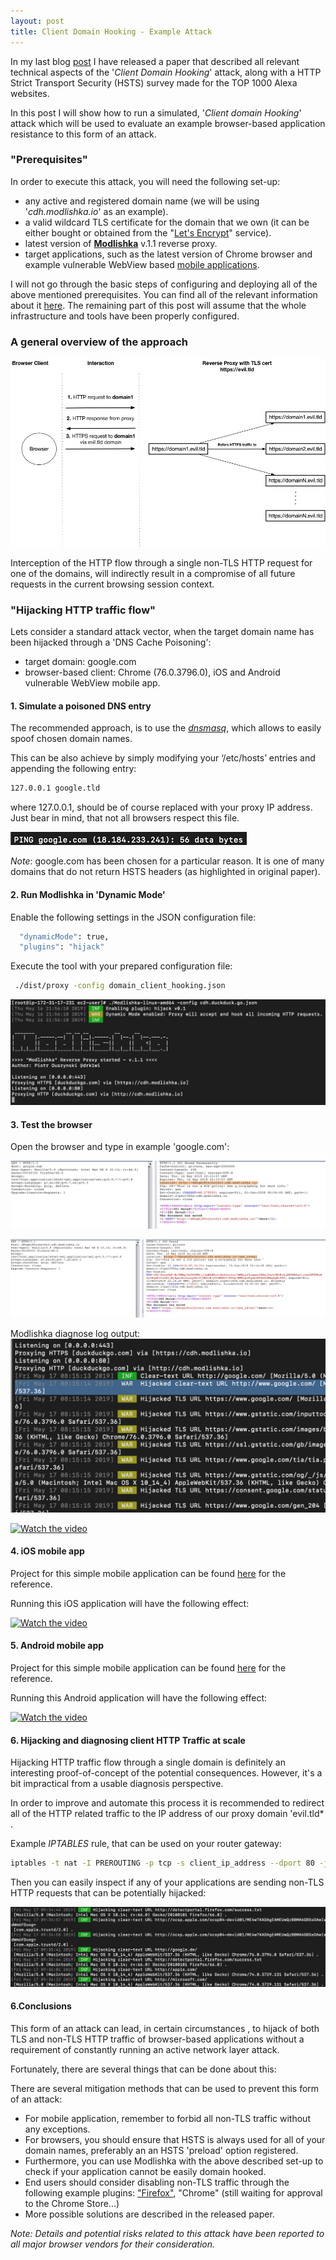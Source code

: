 ```yaml
---
layout: post
title: Client Domain Hooking - Example Attack
---
```


In my last blog [post](https://blog.duszynski.eu/hijacking-browser-tls-traffic-through-client-domain-hooking/) I have released a paper that described all relevant technical aspects of the '_Client Domain Hooking_' attack, along with a HTTP Strict Transport Security (HSTS) survey made for the TOP 1000 Alexa websites.  

In this post I will show how to run a simulated, '_Client domain Hooking_' attack which will be used to evaluate an example browser-based application resistance to this form of an attack.

### "Prerequisites" 

In order to execute this attack, you will need the following set-up:
- any active and registered domain name (we will be using '*cdh.modlishka.io*' as an example).
- a valid wildcard TLS certificate for the domain that we own (it can be either bought or obtained from the "[Let's Encrypt](https://letsencrypt.org/)" service).
- latest version of [**Modlishka**](https://github.com/drk1wi/Modlishka) v.1.1 reverse proxy.
- target applications, such as the latest version of Chrome browser and example vulnerable WebView based [mobile applications](https://github.com/drk1wi/WebViewApps).

I will not go through the basic steps of configuring and deploying all of the above mentioned prerequisites. You can find all of the relevant information about it [here](https://github.com/drk1wi/Modlishka/wiki/How-to-use). 
The remaining part of this post will assume that the whole infrastructure and tools have been properly configured.

### A general overview of the approach

![Client Domain Hooking](https://raw.githubusercontent.com/drk1wi/assets/master/client_domain_hooking.png)

Interception of the HTTP flow through a single non-TLS HTTP request for one of the domains, will indirectly result in a compromise of all future requests in the current browsing session context.

### "Hijacking HTTP traffic flow"

Lets consider a standard attack vector, when the target domain name has been hijacked through a 'DNS Cache Poisoning':

- target domain: google.com
- browser-based client: Chrome (76.0.3796.0), iOS and Android vulnerable WebView mobile app.

#### 1. Simulate a poisoned DNS entry

The recommended approach, is to use the [_dnsmasq_](https://wiki.debian.org/HowTo/dnsmasq), which allows to easily spoof chosen domain names.

This can be also achieve by simply  modifying your ‘/etc/hosts’ entries and appending the following entry: 
```bash
127.0.0.1 google.tld
```
where 127.0.0.1, should be of course replaced with your proxy IP address. 
Just bear in mind, that not all browsers respect this file.

![Spoofed DNS record](https://raw.githubusercontent.com/drk1wi/assets/master/ping_google.png)

_Note_: google.com has been chosen for a particular reason. It is one of many domains that do not return HSTS headers (as highlighted in original paper).

#### 2. Run Modlishka in 'Dynamic Mode'

Enable the following settings in the JSON configuration file:
```bash
  "dynamicMode": true,
  "plugins": "hijack"
```

Execute the tool with your prepared configuration file:

```bash
 ./dist/proxy -config domain_client_hooking.json 
```
![Modlishka running in dynamic mode](https://raw.githubusercontent.com/drk1wi/assets/master/modlishka_hijack_run.png)

#### 3. Test the browser

Open the browser and type in example 'google.com':


![alt text](https://raw.githubusercontent.com/drk1wi/assets/master/req1.png)

![alt text](https://raw.githubusercontent.com/drk1wi/assets/master/req2.png)

Modlishka diagnose log output:
![alt text](https://raw.githubusercontent.com/drk1wi/assets/master/hijacked.png)


[![Watch the video](https://i.vimeocdn.com/video/783692472.jpg)](https://vimeo.com/336760747?autoplay=1&loop=1&autopause=0&quality=1080p)


#### 4. iOS mobile app
 
Project for this simple mobile application can be found [here](https://github.com/drk1wi/WebViewApps) for the reference.


Running this iOS application will have the following effect:

[![Watch the video](https://i.vimeocdn.com/video/783694263.jpg)](https://vimeo.com/336762373?autoplay=1&loop=1&autopause=0&quality=1080p)

 
#### 5. Android mobile app
 
Project for this simple mobile application can be found [here](https://github.com/drk1wi/WebViewApps) for the reference.


Running this Android application will have the following effect:

[![Watch the video](https://i.vimeocdn.com/video/783706297.jpg)](https://vimeo.com/336771078?autoplay=1&loop=1&autopause=0&quality=1080p)


#### 6. Hijacking and diagnosing client HTTP Traffic at scale
Hijacking HTTP traffic flow through a single domain is definitely an interesting proof-of-concept of the potential consequences.
However, it's a bit impractical from a usable diagnosis perspective.

In order to improve and automate this process it is recommended to redirect all of the HTTP related traffic to the IP address of our proxy domain 'evil.tld* .

Example _IPTABLES_ rule, that can be used on your router gateway:

```bash
iptables -t nat -I PREROUTING -p tcp -s client_ip_address --dport 80 -j DNAT --to proxy_server_address:80
```

Then you can easily inspect if any of your applications are sending non-TLS HTTP requests that can be potentially hijacked:

![Client Domain Hooking](https://raw.githubusercontent.com/drk1wi/assets/master/diagnose.png)



#### 6.Conclusions

This form of an attack can lead, in certain circumstances , to hijack of both TLS and non-TLS HTTP traffic of browser-based applications without a requirement of constantly running an active network layer attack. 

Fortunately, there are several things that can be done about this:

There are several mitigation methods that can be used to prevent this form of an attack:
- For mobile application, remember to forbid all non-TLS traffic without any exceptions.
- For browsers, you should ensure that HSTS is always used for all of your domain names, preferably an an HSTS 'preload' option registered.
- Furthermore, you can use Modlishka with the above described set-up to check if your application cannot be easily domain hooked.
- End users should consider disabling non-TLS traffic through the following example plugins: ["Firefox"](https://addons.mozilla.org/en-US/firefox/addon/force-https/), "Chrome" (still waiting for approval to the Chrome Store...)
- More possible solutions are described in the released paper.
 
 _Note: Details and potential risks related to this attack have been reported to all major browser vendors for their consideration._
